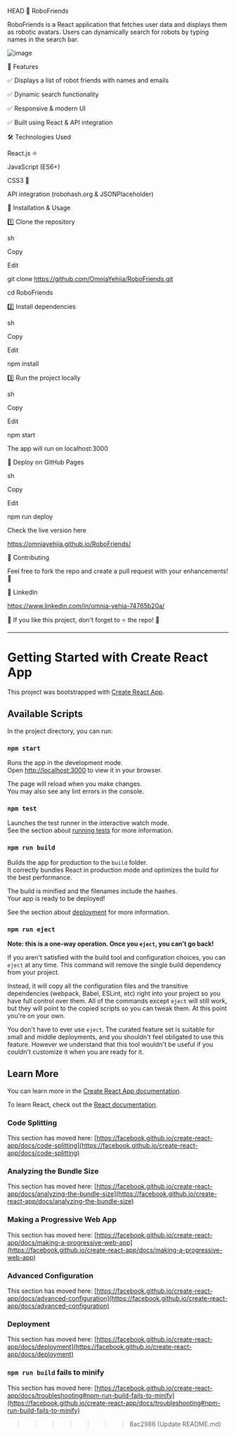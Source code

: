 HEAD
🦾 RoboFriends

RoboFriends is a React application that fetches user data and displays them as robotic avatars.
Users can dynamically search for robots by typing names in the search bar.

![image](https://github.com/user-attachments/assets/13f26c47-1221-414b-a93b-60b26bbb7ee7)


📌 Features

✅ Displays a list of robot friends with names and emails

✅ Dynamic search functionality

✅ Responsive & modern UI

✅ Built using React & API integration


🛠️ Technologies Used

React.js ⚛️

JavaScript (ES6+)

CSS3 🎨

API integration (robohash.org & JSONPlaceholder)


🔧 Installation & Usage

1️⃣ Clone the repository

sh

Copy

Edit

git clone https://github.com/OmniaYehiia/RoboFriends.git

cd RoboFriends

2️⃣ Install dependencies

sh

Copy

Edit

npm install

3️⃣ Run the project locally

sh

Copy

Edit

npm start

The app will run on localhost:3000


🚀 Deploy on GitHub Pages

sh

Copy

Edit

npm run deploy

Check the live version here

https://omniayehiia.github.io/RoboFriends/

🙌 Contributing

Feel free to fork the repo and create a pull request with your enhancements! 🚀



🔗 LinkedIn 

https://www.linkedin.com/in/omnia-yehia-74765b20a/


🎯 If you like this project, don't forget to ⭐ the repo! 🌟


---------------------------------------------------------------------------------------------------------------------------------------------------------------------------------------------------------------------------------------------


# Getting Started with Create React App

This project was bootstrapped with [Create React App](https://github.com/facebook/create-react-app).

## Available Scripts

In the project directory, you can run:

### `npm start`

Runs the app in the development mode.\
Open [http://localhost:3000](http://localhost:3000) to view it in your browser.

The page will reload when you make changes.\
You may also see any lint errors in the console.

### `npm test`

Launches the test runner in the interactive watch mode.\
See the section about [running tests](https://facebook.github.io/create-react-app/docs/running-tests) for more information.

### `npm run build`

Builds the app for production to the `build` folder.\
It correctly bundles React in production mode and optimizes the build for the best performance.

The build is minified and the filenames include the hashes.\
Your app is ready to be deployed!

See the section about [deployment](https://facebook.github.io/create-react-app/docs/deployment) for more information.

### `npm run eject`

**Note: this is a one-way operation. Once you `eject`, you can't go back!**

If you aren't satisfied with the build tool and configuration choices, you can `eject` at any time. This command will remove the single build dependency from your project.

Instead, it will copy all the configuration files and the transitive dependencies (webpack, Babel, ESLint, etc) right into your project so you have full control over them. All of the commands except `eject` will still work, but they will point to the copied scripts so you can tweak them. At this point you're on your own.

You don't have to ever use `eject`. The curated feature set is suitable for small and middle deployments, and you shouldn't feel obligated to use this feature. However we understand that this tool wouldn't be useful if you couldn't customize it when you are ready for it.

## Learn More

You can learn more in the [Create React App documentation](https://facebook.github.io/create-react-app/docs/getting-started).

To learn React, check out the [React documentation](https://reactjs.org/).

### Code Splitting

This section has moved here: [https://facebook.github.io/create-react-app/docs/code-splitting](https://facebook.github.io/create-react-app/docs/code-splitting)

### Analyzing the Bundle Size

This section has moved here: [https://facebook.github.io/create-react-app/docs/analyzing-the-bundle-size](https://facebook.github.io/create-react-app/docs/analyzing-the-bundle-size)

### Making a Progressive Web App

This section has moved here: [https://facebook.github.io/create-react-app/docs/making-a-progressive-web-app](https://facebook.github.io/create-react-app/docs/making-a-progressive-web-app)

### Advanced Configuration

This section has moved here: [https://facebook.github.io/create-react-app/docs/advanced-configuration](https://facebook.github.io/create-react-app/docs/advanced-configuration)

### Deployment

This section has moved here: [https://facebook.github.io/create-react-app/docs/deployment](https://facebook.github.io/create-react-app/docs/deployment)

### `npm run build` fails to minify

This section has moved here: [https://facebook.github.io/create-react-app/docs/troubleshooting#npm-run-build-fails-to-minify](https://facebook.github.io/create-react-app/docs/troubleshooting#npm-run-build-fails-to-minify)
>>>>>>> 8ac2986 (Update README.md)

